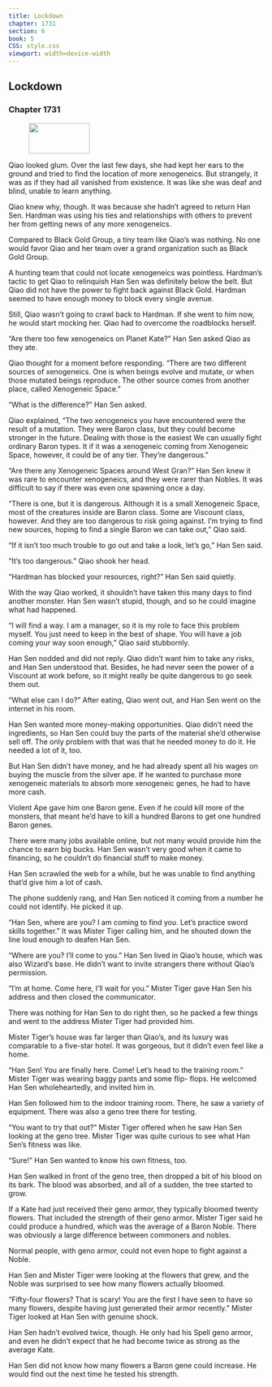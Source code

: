 ```yaml
---
title: Lockdown
chapter: 1731
section: 6
book: 5
CSS: style.css
viewport: width=device-width
---
```


## Lockdown

### Chapter 1731

<figure>
	<img src="../Images/gem.gif" alt="" id="gem" width="120" height="60" />
</figure>

Qiao looked glum. Over the last few days, she had kept her ears to the ground and tried to find the location of more xenogeneics. But strangely, it was as if they had all vanished from existence. It was like she was deaf and blind, unable to learn anything.

Qiao knew why, though. It was because she hadn’t agreed to return Han Sen. Hardman was using his ties and relationships with others to prevent her from getting news of any more xenogeneics.

Compared to Black Gold Group, a tiny team like Qiao’s was nothing. No one would favor Qiao and her team over a grand organization such as Black Gold Group.

A hunting team that could not locate xenogeneics was pointless. Hardman’s tactic to get Qiao to relinquish Han Sen was definitely below the belt. But Qiao did not have the power to fight back against Black Gold. Hardman seemed to have enough money to block every single avenue.

Still, Qiao wasn’t going to crawl back to Hardman. If she went to him now, he would start mocking her. Qiao had to overcome the roadblocks herself.

“Are there too few xenogeneics on Planet Kate?” Han Sen asked Qiao as they ate.

Qiao thought for a moment before responding. “There are two different sources of xenogeneics. One is when beings evolve and mutate, or when those mutated beings reproduce. The other source comes from another place, called Xenogeneic Space.”

“What is the difference?” Han Sen asked.

Qiao explained, “The two xenogeneics you have encountered were the result of a mutation. They were Baron class, but they could become stronger in the future. Dealing with those is the easiest We can usually fight ordinary Baron types. It if it was a xenogeneic coming from Xenogeneic Space, however, it could be of any tier. They’re dangerous.”

“Are there any Xenogeneic Spaces around West Gran?” Han Sen knew it was rare to encounter xenogeneics, and they were rarer than Nobles. It was difficult to say if there was even one spawning once a day.

“There is one, but it is dangerous. Although it is a small Xenogeneic Space, most of the creatures inside are Baron class. Some are Viscount class, however. And they are too dangerous to risk going against. I’m trying to find new sources, hoping to find a single Baron we can take out,” Qiao said.

“If it isn’t too much trouble to go out and take a look, let’s go,” Han Sen said.

“It’s too dangerous.” Qiao shook her head.

“Hardman has blocked your resources, right?” Han Sen said quietly.

With the way Qiao worked, it shouldn’t have taken this many days to find another monster. Han Sen wasn’t stupid, though, and so he could imagine what had happened.

“I will find a way. I am a manager, so it is my role to face this problem myself. You just need to keep in the best of shape. You will have a job coming your way soon enough,” Qiao said stubbornly.

Han Sen nodded and did not reply. Qiao didn’t want him to take any risks, and Han Sen understood that. Besides, he had never seen the power of a Viscount at work before, so it might really be quite dangerous to go seek them out.

“What else can I do?” After eating, Qiao went out, and Han Sen went on the internet in his room.

Han Sen wanted more money-making opportunities. Qiao didn’t need the ingredients, so Han Sen could buy the parts of the material she’d otherwise sell off. The only problem with that was that he needed money to do it. He needed a lot of it, too.

But Han Sen didn’t have money, and he had already spent all his wages on buying the muscle from the silver ape. If he wanted to purchase more xenogeneic materials to absorb more xenogeneic genes, he had to have more cash.

Violent Ape gave him one Baron gene. Even if he could kill more of the monsters, that meant he’d have to kill a hundred Barons to get one hundred Baron genes.

There were many jobs available online, but not many would provide him the chance to earn big bucks. Han Sen wasn’t very good when it came to financing, so he couldn’t do financial stuff to make money.

Han Sen scrawled the web for a while, but he was unable to find anything that’d give him a lot of cash.

The phone suddenly rang, and Han Sen noticed it coming from a number he could not identify. He picked it up.

“Han Sen, where are you? I am coming to find you. Let’s practice sword skills together.” It was Mister Tiger calling him, and he shouted down the line loud enough to deafen Han Sen.

“Where are you? I’ll come to you.” Han Sen lived in Qiao’s house, which was also Wizard’s base. He didn’t want to invite strangers there without Qiao’s permission.

“I’m at home. Come here, I’ll wait for you.” Mister Tiger gave Han Sen his address and then closed the communicator.

There was nothing for Han Sen to do right then, so he packed a few things and went to the address Mister Tiger had provided him.

Mister Tiger’s house was far larger than Qiao’s, and its luxury was comparable to a five-star hotel. It was gorgeous, but it didn’t even feel like a home.

“Han Sen! You are finally here. Come! Let’s head to the training room.” Mister Tiger was wearing baggy pants and some flip- flops. He welcomed Han Sen wholeheartedly, and invited him in.

Han Sen followed him to the indoor training room. There, he saw a variety of equipment. There was also a geno tree there for testing.

“You want to try that out?” Mister Tiger offered when he saw Han Sen looking at the geno tree. Mister Tiger was quite curious to see what Han Sen’s fitness was like.

“Sure!” Han Sen wanted to know his own fitness, too.

Han Sen walked in front of the geno tree, then dropped a bit of his blood on its bark. The blood was absorbed, and all of a sudden, the tree started to grow.

If a Kate had just received their geno armor, they typically bloomed twenty flowers. That included the strength of their geno armor. Mister Tiger said he could produce a hundred, which was the average of a Baron Noble. There was obviously a large difference between commoners and nobles.

Normal people, with geno armor, could not even hope to fight against a Noble.

Han Sen and Mister Tiger were looking at the flowers that grew, and the Noble was surprised to see how many flowers actually bloomed.

“Fifty-four flowers? That is scary! You are the first I have seen to have so many flowers, despite having just generated their armor recently.” Mister Tiger looked at Han Sen with genuine shock.

Han Sen hadn’t evolved twice, though. He only had his Spell geno armor, and even he didn’t expect that he had become twice as strong as the average Kate.

Han Sen did not know how many flowers a Baron gene could increase. He would find out the next time he tested his strength.